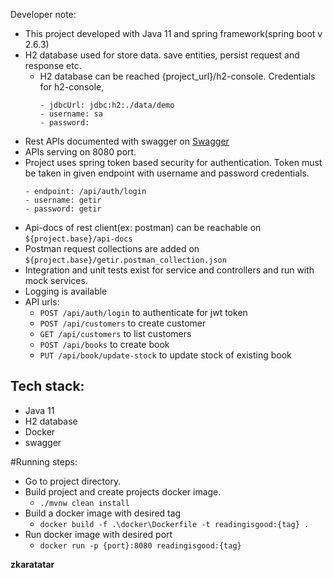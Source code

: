 Developer note:
  - This project developed with Java 11 and spring framework(spring boot v 2.6.3)
  - H2 database used for store data. save entities, persist request and response etc.
    - H2 database can be reached {project_url}/h2-console. Credentials for h2-console,
       ```
       - jdbcUrl: jdbc:h2:./data/demo
       - username: sa
       - password: 
      ```
  - Rest APIs documented with swagger on [Swagger](http://localhost:8080/swagger-ui) 
  - APIs serving on 8080 port.
  - Project uses spring token based security for authentication. Token must be taken in given endpoint with username and password credentials.
       ```
       - endpoint: /api/auth/login
       - username: getir
       - password: getir
      ```
   - Api-docs of rest client(ex: postman) can be reachable on ```${project.base}/api-docs```
   - Postman request collections are added on ```${project.base}/getir.postman_collection.json```
   - Integration and unit tests exist for service and controllers and run with mock services.
   - Logging is available
   - API urls: 
     - ```POST /api/auth/login``` to authenticate for jwt token
     - ```POST /api/customers``` to create customer
     - ```GET /api/customers``` to list customers
     - ```POST /api/books``` to create book
     - ```PUT /api/book/update-stock``` to update stock of existing book

## Tech stack:

* Java 11
* H2 database
* Docker
* swagger


#Running steps:
- Go to project directory.
- Build project and create projects docker image.
  - ```./mvnw clean install```
- Build a docker image with desired tag
  - ```docker build -f .\docker\Dockerfile -t readingisgood:{tag} .```
- Run docker image with desired port
  - ```docker run -p {port}:8080 readingisgood:{tag}```  

**zkaratatar**
